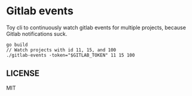 # Gitlab events

Toy cli to continuously watch gitlab events for multiple projects, because Gitlab notifications suck.

```
go build
// Watch projects with id 11, 15, and 100
./gitlab-events -token="$GITLAB_TOKEN" 11 15 100
```


## LICENSE
MIT
